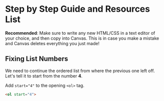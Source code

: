 # Step by Step Guide and Resources List
**Recommended**: Make sure to write any new HTML/CSS in a text editor of your choice, and then copy into Canvas. This is in case you make a mistake and Canvas deletes everything you just made!
## Fixing List Numbers
We need to continue the ordered list from where the previous one left off. Let's tell it to start from the number **4**.

Add `start="4"` to the opening `<ol>` tag.

```html
<ol start="4">
```
